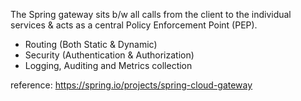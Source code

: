 The Spring gateway sits b/w all calls from the client to the individual services & acts as a central Policy Enforcement Point (PEP).

- Routing (Both Static & Dynamic)
- Security (Authentication & Authorization)
- Logging, Auditing and Metrics collection

reference: https://spring.io/projects/spring-cloud-gateway

